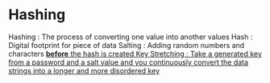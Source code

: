 # Hashing

Hashing
 : The process of converting one value into another values
Hash
 : Digital footprint for piece of data
Salting
 : Adding random numbers and characters **<u>before<u>** the hash is created
Key Stretching
 : Take a generated key from a password and a salt value and you continuously convert the data strings into a longer and more disordered key